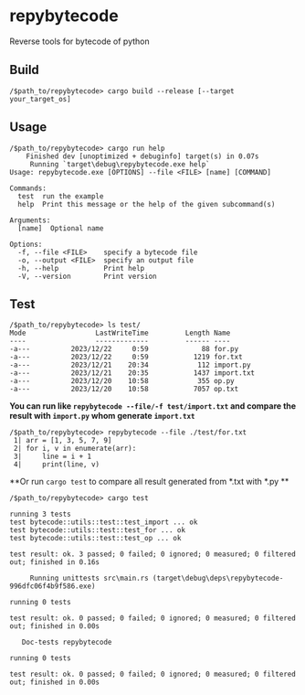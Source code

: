 # repybytecode

Reverse tools for bytecode of python



## Build

```shell
/$path_to/repybytecode> cargo build --release [--target your_target_os]
```



## Usage

```shell
/$path_to/repybytecode> cargo run help
    Finished dev [unoptimized + debuginfo] target(s) in 0.07s
     Running `target\debug\repybytecode.exe help`
Usage: repybytecode.exe [OPTIONS] --file <FILE> [name] [COMMAND]

Commands:
  test  run the example
  help  Print this message or the help of the given subcommand(s)

Arguments:
  [name]  Optional name

Options:
  -f, --file <FILE>    specify a bytecode file
  -o, --output <FILE>  specify an output file
  -h, --help           Print help
  -V, --version        Print version
```



## Test

```shell
/$path_to/repybytecode> ls test/
Mode                 LastWriteTime         Length Name
----                 -------------         ------ ----
-a---          2023/12/22     0:59             88 for.py
-a---          2023/12/22     0:59           1219 for.txt
-a---          2023/12/21    20:34            112 import.py
-a---          2023/12/21    20:35           1437 import.txt
-a---          2023/12/20    10:58            355 op.py
-a---          2023/12/20    10:58           7057 op.txt
```

**You can run like `repybytecode --file/-f test/import.txt` and compare the result with `import.py` whom generate `import.txt`**

```shell
/$path_to/repybytecode> repybytecode --file ./test/for.txt
 1| arr = [1, 3, 5, 7, 9]
 2| for i, v in enumerate(arr):
 3|     line = i + 1
 4|     print(line, v)
```

**Or run `cargo test` to compare all result generated from *.txt with *.py **

```shell
/$path_to/repybytecode> cargo test

running 3 tests
test bytecode::utils::test::test_import ... ok
test bytecode::utils::test::test_for ... ok
test bytecode::utils::test::test_op ... ok

test result: ok. 3 passed; 0 failed; 0 ignored; 0 measured; 0 filtered out; finished in 0.16s

     Running unittests src\main.rs (target\debug\deps\repybytecode-996dfc06f4b9f586.exe)

running 0 tests

test result: ok. 0 passed; 0 failed; 0 ignored; 0 measured; 0 filtered out; finished in 0.00s

   Doc-tests repybytecode

running 0 tests

test result: ok. 0 passed; 0 failed; 0 ignored; 0 measured; 0 filtered out; finished in 0.00s

```

